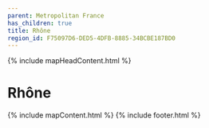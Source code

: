 ```yaml
---
parent: Metropolitan France
has_children: true
title: Rhône
region_id: F75097D6-DED5-4DFB-8885-34BCBE187BD0
---
```

{% include mapHeadContent.html %}
# Rhône
{% include mapContent.html %}
{% include footer.html %}

